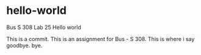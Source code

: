 # hello-world
Bus S 308 Lab 25 Hello world

This is a commit. This is an assignment for Bus - S 308. 
This is where i say goodbye. 
bye.
